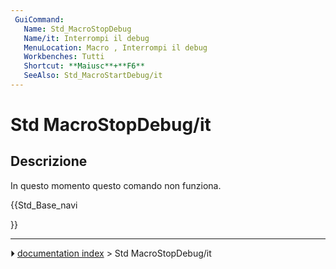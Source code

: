 ```yaml
---
 GuiCommand:
   Name: Std_MacroStopDebug
   Name/it: Interrompi il debug
   MenuLocation: Macro , Interrompi il debug 
   Workbenches: Tutti
   Shortcut: **Maiusc**+**F6**
   SeeAlso: Std_MacroStartDebug/it
---
```


# Std MacroStopDebug/it



## Descrizione

In questo momento questo comando non funziona.





{{Std_Base_navi

}}



---
⏵ [documentation index](../README.md) > Std MacroStopDebug/it
